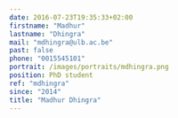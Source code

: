 ```yaml
---
date: 2016-07-23T19:35:33+02:00
firstname: "Madhur"
lastname: "Dhingra"
mail: "mdhingra@ulb.ac.be"
past: false
phone: "0015545101"
portrait: /images/portraits/mdhingra.png
position: PhD student
ref: "mdhingra"
since: "2014"
title: "Madhur Dhingra"
---
```


